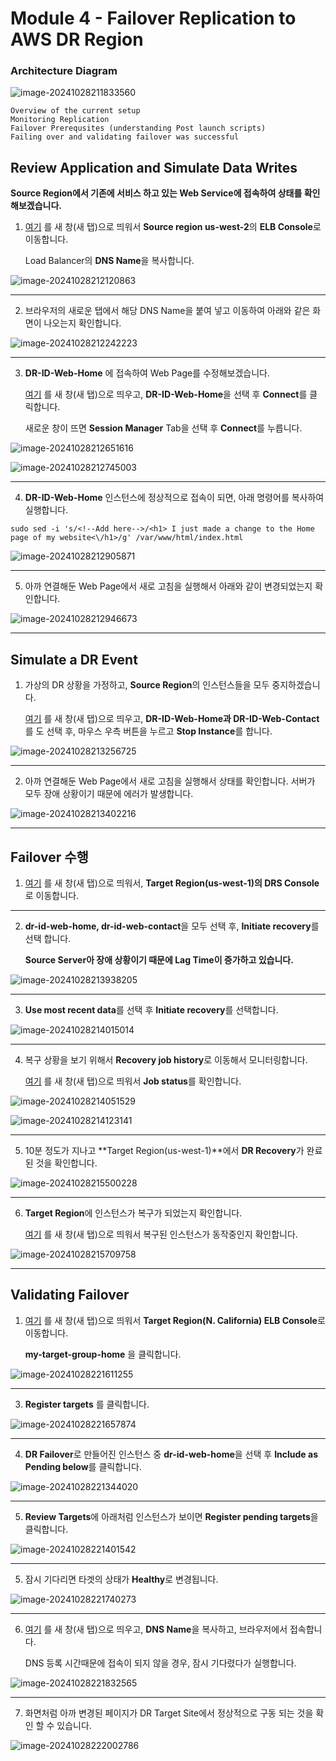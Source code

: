 # Module 4 - Failover Replication to AWS DR Region

### Architecture Diagram



![image-20241028211833560](images/image-20241028211833560.png)

```
Overview of the current setup
Monitoring Replication
Failover Prerequsites (understanding Post launch scripts)
Failing over and validating failover was successful

```



## Review Application and Simulate Data Writes

**Source Region에서 기존에 서비스 하고 있는 Web Service에 접속하여 상태를 확인 해보겠습니다.**

1. [여기](https://us-west-2.console.aws.amazon.com/ec2/home?region=us-west-2#LoadBalancers:) 를 새 창(새 탭)으로 띄워서  **Source region us-west-2**의 **ELB Console**로 이동합니다.

   Load Balancer의 **DNS Name**을 복사합니다. 

![image-20241028212120863](images/image-20241028212120863.png)



---

2. 브라우저의 새로운 탭에서 해당 DNS Name을 붙여 넣고 이동하여 아래와 같은 화면이 나오는지 확인합니다.

![image-20241028212242223](images/image-20241028212242223.png)



---

3. **DR-ID-Web-Home** 에 접속하여 Web Page를 수정해보겠습니다. 

   [여기](https://us-west-2.console.aws.amazon.com/ec2/home?region=us-west-2#Instances:instanceState=running) 를 새 창(새 탭)으로 띄우고, **DR-ID-Web-Home**을 선택 후 **Connect**를 클릭합니다.

   새로운 창이 뜨면 **Session Manager** Tab을 선택 후 **Connect**를 누릅니다.

![image-20241028212651616](images/image-20241028212651616.png)

![image-20241028212745003](images/image-20241028212745003.png)



---

4. **DR-ID-Web-Home** 인스턴스에 정상적으로 접속이 되면, 아래 명령어를 복사하여 실행합니다.

```
sudo sed -i 's/<!--Add here-->/<h1> I just made a change to the Home page of my website<\/h1>/g' /var/www/html/index.html
```

![image-20241028212905871](images/image-20241028212905871.png)



---

5. 아까 연결해둔 Web Page에서 새로 고침을 실행해서 아래와 같이 변경되었는지 확인합니다.

![image-20241028212946673](images/image-20241028212946673.png)



---



## Simulate a DR Event

1. 가상의 DR 상황을 가정하고, **Source Region**의 인스턴스들을 모두 중지하겠습니다.

   [여기](https://us-west-2.console.aws.amazon.com/ec2/home?region=us-west-2#Instances:instanceState=running) 를 새 창(새 탭)으로 띄우고, **DR-ID-Web-Home과 DR-ID-Web-Contact**를 도 선택 후, 마우스 우측 버튼을 누르고 **Stop Instance**를 합니다.

![image-20241028213256725](images/image-20241028213256725.png)



---

2. 아까 연결해둔 Web Page에서 새로 고침을 실행해서 상태를 확인합니다. 서버가 모두 장애 상황이기 때문에 에러가 발생합니다.

![image-20241028213402216](images/image-20241028213402216.png)



---

## Failover 수행

1. [여기](https://us-west-1.console.aws.amazon.com/drs/home?region=us-west-1#/sourceServers) 를 새 창(새 탭)으로 띄워서, **Target Region(us-west-1)의 DRS Console**로 이동합니다.



---

2. **dr-id-web-home, dr-id-web-contact**을 모두 선택 후, **Initiate recovery**를 선택 합니다.

   **Source Server아 장애 상황이기 때문에 Lag Time이 증가하고 있습니다.**

![image-20241028213938205](images/image-20241028213938205.png)



---

3. **Use most recent data**를 선택 후 **Initiate recovery**를 선택합니다.

![image-20241028214015014](images/image-20241028214015014.png)



---

4. 복구 상황을 보기 위해서 **Recovery job history**로 이동해서 모니터링합니다.

   [여기](https://us-west-1.console.aws.amazon.com/drs/home?region=us-west-1#/launchHistory) 를 새 창(새 탭)으로 띄워서 **Job status**를 확인합니다.

![image-20241028214051529](images/image-20241028214051529.png)

![image-20241028214123141](images/image-20241028214123141.png)



---

5. 10분 정도가 지나고 **Target Region(us-west-1)**에서 **DR Recovery**가 완료된 것을 확인합니다.

![image-20241028215500228](images/image-20241028215500228.png)



---

6. **Target Region**에 인스턴스가 복구가 되었는지 확인합니다.

   [여기](https://us-west-1.console.aws.amazon.com/ec2/home?region=us-west-1#Instances:instanceState=running) 를 새 창(새 탭)으로 띄워서 복구된 인스턴스가 동작중인지 확인합니다.

![image-20241028215709758](images/image-20241028215709758.png)



---

## Validating Failover

1. [여기](https://us-west-1.console.aws.amazon.com/ec2/home?region=us-west-1#TargetGroups:) 를 새 창(새 탭)으로 띄워서 **Target Region(N. California) ELB Console**로 이동합니다. 

   **my-target-group-home** 을 클릭합니다.

![image-20241028221611255](images/image-20241028221611255.png)



---

3. **Register targets** 를 클릭합니다.

![image-20241028221657874](images/image-20241028221657874.png)



---

4. **DR Failover**로 만들어진 인스턴스 중 **dr-id-web-home**을 선택 후  **Include as Pending below**를 클릭합니다.

![image-20241028221344020](images/image-20241028221344020.png)



---

5. **Review Targets**에 아래처럼 인스턴스가 보이면 **Register pending targets**을 클릭합니다.

![image-20241028221401542](images/image-20241028221401542.png)



---

5. 잠시 기다리면 타겟의 상태가 **Healthy**로 변경됩니다.

![image-20241028221740273](images/image-20241028221740273.png)



---

6. [여기](https://us-west-1.console.aws.amazon.com/ec2/home?region=us-west-1#LoadBalancers:) 를 새 창(새 탭)으로 띄우고, **DNS Name**을 복사하고, 브라우저에서 접속합니다.

   DNS 등록 시간때문에 접속이 되지 않을 경우, 잠시 기다렸다가 실행합니다.

![image-20241028221832565](images/image-20241028221832565.png)



---

7. 화면처럼 아까 변경된 페이지가 DR Target Site에서 정상적으로 구동 되는 것을 확인 할 수 있습니다.

![image-20241028222002786](images/image-20241028222002786.png)





















































